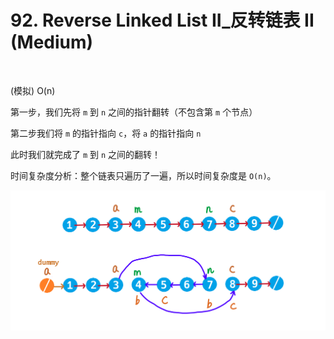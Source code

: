 # 92. Reverse Linked List II_反转链表 II (Medium)

​	

(模拟) O(n)



第一步，我们先将 `m` 到 `n` 之间的指针翻转（不包含第 `m` 个节点）

第二步我们将 `m` 的指针指向 `c`，将 `a` 的指针指向 `n`

此时我们就完成了 `m` 到 `n` 之间的翻转！



时间复杂度分析：整个链表只遍历了一遍，所以时间复杂度是 `O(n)`。

![solve](https://raw.githubusercontent.com/KimmiGYH/LeetCode_Notes_Public/master/Section05_Solutions/0092_Reverse%20Linked%20List%20II_%E5%8F%8D%E8%BD%AC%E9%93%BE%E8%A1%A8%20II/solve.png)

